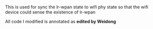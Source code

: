 This is used for sync the lr-wpan state to wifi phy state so that the wifi device could sense the existence of lr-wpan

All code I modified is annotated as **edited by Weidong**

